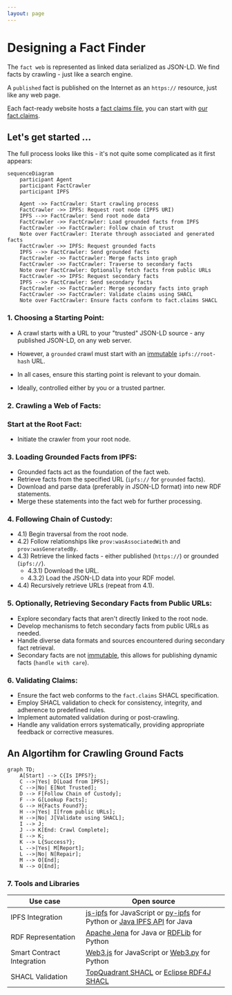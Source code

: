 ```yaml
---
layout: page
---
```

# Designing a Fact Finder

The `fact web` is represented as linked data serialized as JSON-LD. We find facts by crawling - just like a search engine.

A `published` fact is published on the Internet as an `https://` resource, just like any web page. 

Each fact-ready website hosts a [fact claims file](/howto/fact.claims), you can start with [our fact.claims](/fact.claims).

## Let's get started ...

The full process looks like this - it's not quite some complicated as it first appears:

```mermaid
sequenceDiagram
    participant Agent
    participant FactCrawler
    participant IPFS
    
    Agent ->> FactCrawler: Start crawling process
    FactCrawler ->> IPFS: Request root node (IPFS URI)
    IPFS -->> FactCrawler: Send root node data
    FactCrawler ->> FactCrawler: Load grounded facts from IPFS
    FactCrawler ->> FactCrawler: Follow chain of trust
    Note over FactCrawler: Iterate through associated and generated facts
    FactCrawler ->> IPFS: Request grounded facts
    IPFS -->> FactCrawler: Send grounded facts
    FactCrawler ->> FactCrawler: Merge facts into graph
    FactCrawler ->> FactCrawler: Traverse to secondary facts
    Note over FactCrawler: Optionally fetch facts from public URLs
    FactCrawler ->> IPFS: Request secondary facts
    IPFS -->> FactCrawler: Send secondary facts
    FactCrawler ->> FactCrawler: Merge secondary facts into graph
    FactCrawler ->> FactCrawler: Validate claims using SHACL
    Note over FactCrawler: Ensure facts conform to fact.claims SHACL
```

### 1. Choosing a Starting Point:

- A crawl starts with a URL to your "trusted" JSON-LD source - any published JSON-LD, on any web server.

- However, a `grounded` crawl must start with an [immutable](/claim/ipfs) `ipfs://root-hash` URL.

- In all cases, ensure this starting point is relevant to your domain. 

- Ideally, controlled either by you or a trusted partner.


### 2. Crawling a Web of Facts:

### Start at the Root Fact:

- Initiate the crawler from your root node.

### 3. Loading Grounded Facts from IPFS:

- Grounded facts act as the foundation of the fact web.
- Retrieve facts from the specified URL (`ipfs://` for `grounded` facts).
- Download and parse data (preferably in JSON-LD format) into new RDF statements.
- Merge these statements into the fact web for further processing.

### 4. Following Chain of Custody:

- 4.1) Begin traversal from the root node.
- 4.2) Follow relationships like `prov:wasAssociatedWith` and `prov:wasGeneratedBy`.
- 4.3) Retrieve the linked facts - either published (`https://`) or grounded (`ipfs://`).
    - 4.3.1) Download the URL.
    - 4.3.2) Load the JSON-LD data into your RDF model.
- 4.4) Recursively retrieve URLs (repeat from 4.1).

### 5. Optionally, Retrieving Secondary Facts from Public URLs:

- Explore secondary facts that aren't directly linked to the root node.
- Develop mechanisms to fetch secondary facts from public URLs as needed.
- Handle diverse data formats and sources encountered during secondary fact retrieval.
- Secondary facts are not [immutable](/claim/ipfs), this allows for publishing dynamic facts (`handle with care`).

### 6. Validating Claims:

- Ensure the fact web conforms to the `fact.claims` SHACL specification.
- Employ SHACL validation to check for consistency, integrity, and adherence to predefined rules.
- Implement automated validation during or post-crawling.
- Handle any validation errors systematically, providing appropriate feedback or corrective measures.

## An Algortihm for Crawling Ground Facts

```mermaid
graph TD;
    A[Start] --> C{Is IPFS?};
    C -->|Yes| D[Load from IPFS];
    C -->|No| E[Not Trusted];
    D --> F[Follow Chain of Custody];
    F --> G[Lookup Facts];
    G --> H{Facts Found?};
    H -->|Yes| I[from public URLs];
    H -->|No| J[Validate using SHACL];
    I --> J;
    J --> K[End: Crawl Complete];
    E --> K;
    K --> L{Success?};
    L -->|Yes| M[Report];
    L -->|No| N[Repair];
    M --> O[End];
    N --> O[End];
```

### 7. Tools and Libraries

| Use case  | Open source |
|---|---|
| IPFS Integration | [js-ipfs](https://github.com/ipfs/js-ipfs) for JavaScript or [py-ipfs](https://github.com/ipfs/py-ipfs) for Python or [Java IPFS API](https://github.com/ipfs/java-ipfs-http-client) for Java |
| RDF Representation | [Apache Jena](https://jena.apache.org/) for Java or [RDFLib](https://github.com/RDFLib/rdflib) for Python |
| Smart Contract Integration | [Web3.js](https://github.com/ethereum/web3.js/) for JavaScript or [Web3.py](https://github.com/ethereum/web3.py) for Python |
| SHACL Validation | [TopQuadrant SHACL](https://github.com/TopQuadrant/shacl) or [Eclipse RDF4J SHACL](https://rdf4j.org/documentation/programming/shacl/)  |
